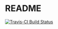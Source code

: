 # README

[![Travis-CI Build Status](https://travis-ci.org/tbep-tech/wq-static.svg?branch=master)](https://travis-ci.org/tbep-tech/wq-static)
